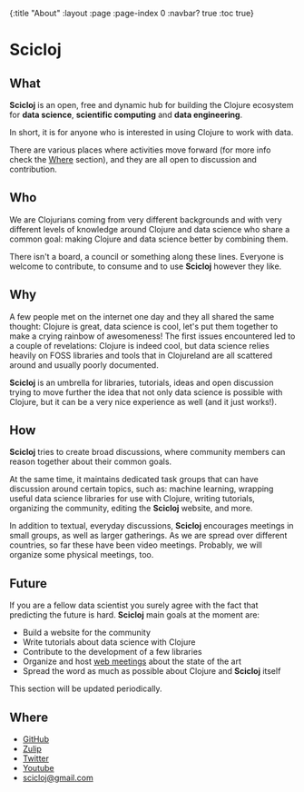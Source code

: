 {:title "About"
 :layout :page
 :page-index 0
 :navbar? true
 :toc true}

# Scicloj

## What

**Scicloj** is an open, free and dynamic hub for building the Clojure ecosystem for **data science**, **scientific computing** and **data engineering**.

In short, it is for anyone who is interested in using Clojure to work with data.

There are various places where activities move forward (for more info check the [Where](#where) section), and they are all open to discussion and contribution.

## Who

We are Clojurians coming from very different backgrounds and with very different levels of knowledge around Clojure and data science who share a common goal: making Clojure and data science better by combining them. 

There isn't a board, a council or something along these lines. Everyone is welcome to contribute, to consume and to use **Scicloj** however they like.

## Why

A few people met on the internet one day and they all shared the same thought: Clojure is great, data science is cool, let's put them together to make a crying rainbow of awesomeness! The first issues encountered led to a couple of revelations: Clojure is indeed cool, but data science relies heavily on FOSS libraries and tools that in Clojureland are all scattered around and usually poorly documented. 

**Scicloj** is an umbrella for libraries, tutorials, ideas and open discussion trying to move further the idea that not only data science is possible with Clojure, but it can be a very nice experience as well (and it just works!).

## How

**Scicloj** tries to create broad discussions, where community members can reason together about their common goals. 

At the same time, it maintains dedicated task groups that can have discussion around certain topics, such as: machine learning, wrapping useful data science libraries for use with Clojure, writing tutorials, organizing the community, editing the **Scicloj** website, and more.

In addition to textual, everyday discussions,  **Scicloj** encourages meetings in small groups, as well as larger gatherings. As we are spread over different countries, so far these have been video meetings. Probably, we will organize some physical meetings, too.

## Future

If you are a fellow data scientist you surely agree with the fact that predicting the future is hard. **Scicloj** main goals at the moment are:

- Build a website for the community
- Write tutorials about data science with Clojure
- Contribute to the development of a few libraries
- Organize and host [web meetings](../gatherings) about the state of the art
- Spread the word as much as possible about Clojure and **Scicloj** itself

This section will be updated periodically.

## Where

- [GitHub](https://github.com/scicloj)
- [Zulip](https://clojurians.zulipchat.com/#narrow/stream/151924-data-science)
- [Twitter](https://twitter.com/scicloj)
- [Youtube](http://yt.vu/+scicloj)
- <a href="mailto:scicloj@gmail.com">scicloj@gmail.com</a>
